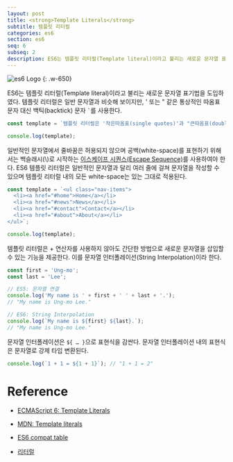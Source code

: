 ```yaml
---
layout: post
title: <strong>Template Literals</strong>
subtitle: 템플릿 리터럴
categories: es6
section: es6
seq: 6
subseq: 2
description: ES6는 템플릿 리터럴(Template literal)이라고 불리는 새로운 문자열 표기법을 도입하였다. 템플릿 문자열은 일반 문자열과 비슷해 보이지만, ' 또는 " 같은 통상적인 따옴표 문자 대신 백틱(backtick) 문자를 사용한다. 일반적인 문자열에서 줄바꿈은 허용되지 않으며 공백(white-space)를 표현하기 위해서는 백슬래시로 시작하는 이스케이프 시퀀스(Escape Sequence)를 사용하여야 한다. ES6 템플릿 리터럴은 일반적인 문자열과 달리 여러 줄에 걸쳐 문자열을 작성할 수 있으며 템플릿 리터럴 내의 모든 white-space는 있는 그대로 적용된다.
---
```


![es6 Logo](/img/es6.png)
{: .w-650}

ES6는 템플릿 리터럴(Template literal)이라고 불리는 새로운 문자열 표기법을 도입하였다. 템플릿 리터럴은 일반 문자열과 비슷해 보이지만, ' 또는 " 같은 통상적인 따옴표 문자 대신 백틱(backtick) 문자 `` ` ``를 사용한다.

```javascript
const template = `템플릿 리터럴은 '작은따옴표(single quotes)'과 "큰따옴표(double quotes)"를 혼용할 수 있다.`;

console.log(template);
```

일반적인 문자열에서 줄바꿈은 허용되지 않으며 공백(white-space)를 표현하기 위해서는 백슬래시(\\)로 시작하는 [이스케이프 시퀀스(Escape Sequence)](https://msdn.microsoft.com/ko-kr/library/2yfce773(v=vs.94).aspx#Anchor_1)를 사용하여야 한다. ES6 템플릿 리터럴은 일반적인 문자열과 달리 여러 줄에 걸쳐 문자열을 작성할 수 있으며 템플릿 리터럴 내의 모든 white-space는 있는 그대로 적용된다.

```javascript
const template = `<ul class="nav-items">
  <li><a href="#home">Home</a></li>
  <li><a href="#news">News</a></li>
  <li><a href="#contact">Contact</a></li>
  <li><a href="#about">About</a></li>
</ul>`;

console.log(template);
```

템플릿 리터럴은 + 연산자를 사용하지 않아도 간단한 방법으로 새로운 문자열을 삽입할 수 있는 기능을 제공한다. 이를 문자열 인터폴레이션(String Interpolation)이라 한다.

```javascript
const first = 'Ung-mo';
const last = 'Lee';

// ES5: 문자열 연결
console.log('My name is ' + first + ' ' + last + '.');
// "My name is Ung-mo Lee."

// ES6: String Interpolation
console.log(`My name is ${first} ${last}.`);
// "My name is Ung-mo Lee."
```

문자열 인터폴레이션은 `${ … }`으로 표현식을 감싼다. 문자열 인터폴레이션 내의 표현식은 문자열로 강제 타입 변환된다.

```javascript
console.log(`1 + 1 = ${1 + 1}`); // "1 + 1 = 2"
```

# Reference

* [ECMAScript 6: Template Literals](http://www.ecma-international.org/ecma-262/6.0/#sec-template-literals)

* [MDN: Template literals](https://developer.mozilla.org/ko/docs/Web/JavaScript/Reference/Template_literals)

* [ES6 compat table](https://kangax.github.io/compat-table/es6/)

* [리터럴](https://zetawiki.com/wiki/%EB%A6%AC%ED%84%B0%EB%9F%B4)
